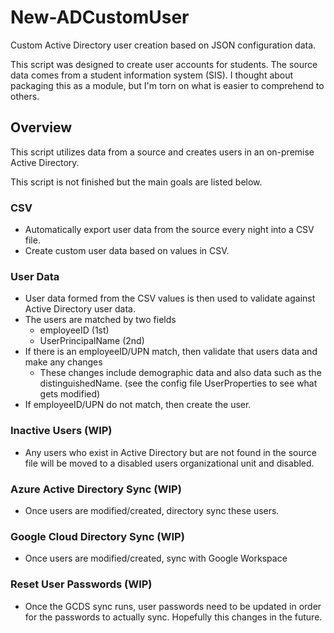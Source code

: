 # New-ADCustomUser

Custom Active Directory user creation based on JSON configuration data.

This script was designed to create user accounts for students. The source data comes from a student information system (SIS). I thought about packaging this as a module, but I'm torn on what is easier to comprehend to others.

## Overview

This script utilizes data from a source and creates users in an on-premise Active Directory.

This script is not finished but the main goals are listed below.

### CSV

- Automatically export user data from the source every night into a CSV file.
- Create custom user data based on values in CSV.

### User Data

- User data formed from the CSV values is then used to validate against Active Directory user data.
- The users are matched by two fields
  - employeeID (1st)
  - UserPrincipalName (2nd)
- If there is an employeeID/UPN match, then validate that users data and make any changes
  - These changes include demographic data and also data such as the distinguishedName. (see the config file UserProperties to see what gets modified)
- If employeeID/UPN do not match, then create the user.

### Inactive Users (WIP)

- Any users who exist in Active Directory but are not found in the source file will be moved to a disabled users organizational unit and disabled.

### Azure Active Directory Sync (WIP)

- Once users are modified/created, directory sync these users.

### Google Cloud Directory Sync (WIP)

- Once users are modified/created, sync with Google Workspace

### Reset User Passwords (WIP)

- Once the GCDS sync runs, user passwords need to be updated in order for the passwords to actually sync. Hopefully this changes in the future.
